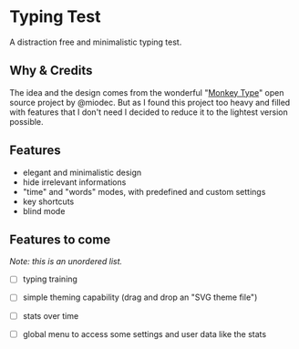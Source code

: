 # Typing Test

A distraction free and minimalistic typing test.

## Why & Credits

The idea and the design comes from the wonderful "[Monkey Type](https://github.com/Miodec/monkeytype)" open source project by @miodec. But as I found this project too heavy and filled with features that I don't need I decided to reduce it to the lightest version possible.


## Features

- elegant and minimalistic design
- hide irrelevant informations
- "time" and "words" modes, with predefined and custom settings
- key shortcuts
- blind mode

## Features to come

*Note: this is an unordered list.*

 - [ ] typing training
 - [ ] simple theming capability (drag and drop an "SVG theme file")
 - [ ] stats over time
 - [ ] global menu to access some settings and user data like the stats

